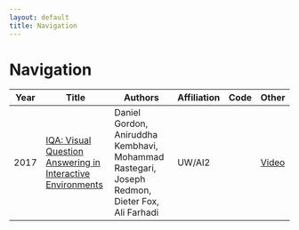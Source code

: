 ```yaml
---
layout: default
title: Navigation
---
```


# Navigation
| Year | Title | Authors | Affiliation | Code | Other |
| --- | --- | --- | --- | --- | --- |
| 2017 | [IQA: Visual Question Answering in Interactive Environments](papers/vqa_in_interactive_environments.pdf, "We introduce Interactive Question Answering (IQA), the task of answering questions that require an autonomous agent to interact with a dynamic visual environment. IQA presents the agent with a scene and a question, like: 'Are there any apples in the fridge?'' The agent must navigate around the scene, acquire visual understanding of scene elements, interact with objects (e.g. open refrigerators) and plan for a series of actions conditioned on the question. Popular reinforcement learning approaches with a single controller perform poorly on IQA owing to the large and diverse state space. We propose the Hierarchical Interactive Memory Network (HIMN), consisting of a factorized set of controllers, allowing the system to operate at multiple levels of temporal abstraction, reducing the diversity of the action space available to each controller and enabling an easier training paradigm. We introduce IQADATA, a new Interactive Question Answering dataset built upon AI2-THOR, a simulated photo-realistic environment of configurable indoor scenes [95] with interactive objects. IQADATA has 75,000 questions, each paired with a unique scene configuration. Our experiments show that our proposed model outperforms popular single controller based methods on IQADATA. For sample questions and results, please view our video: ") | Daniel Gordon, Aniruddha Kembhavi, Mohammad Rastegari, Joseph Redmon, Dieter Fox, Ali Farhadi | UW/AI2 | | [Video](https://youtu.be/pXd3C-1jr98.) |